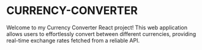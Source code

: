 # CURRENCY-CONVERTER
Welcome to my Currency Converter React project! This web application allows users to effortlessly convert between different currencies, providing real-time exchange rates fetched from a reliable API. 
